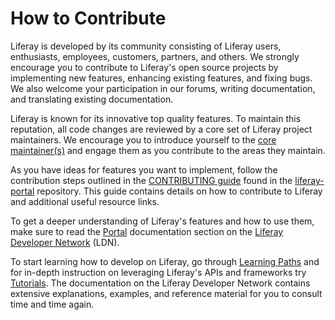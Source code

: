 # How to Contribute

Liferay is developed by its community consisting of Liferay users, enthusiasts,
employees, customers, partners, and others. We strongly encourage you to
contribute to Liferay's open source projects by implementing new features,
enhancing existing features, and fixing bugs. We also welcome your participation
in our forums, writing documentation, and translating existing documentation.

Liferay is known for its innovative top quality features. To maintain this
reputation, all code changes are reviewed by a core set of Liferay project
maintainers. We encourage you to introduce yourself to the [core
maintainer(s)](https://issues.liferay.com/browse/LPS#selectedTab=com.atlassian.jira.plugin.system.project%3Acomponents-panel)
and engage them as you contribute to the areas they maintain.

As you have ideas for features you want to implement, follow the contribution
steps outlined in the [CONTRIBUTING
guide](https://github.com/liferay/liferay-portal/blob/master/CONTRIBUTING.markdown)
found in the [liferay-portal](https://github.com/liferay/liferay-portal)
repository. This guide contains details on how to contribute to Liferay and
additional useful resource links.

To get a deeper understanding of Liferay's features and how to use them, make
sure to read the [Portal](https://dev.liferay.com/discover/portal) documentation
section on the [Liferay Developer Network](https://dev.liferay.com) \(LDN\).

To start learning how to develop on Liferay, go through [Learning
Paths](https://dev.liferay.com/develop/learning-paths) and for in-depth
instruction on leveraging Liferay's APIs and frameworks try
[Tutorials](https://dev.liferay.com/develop/tutorials). The documentation on the
Liferay Developer Network contains extensive explanations, examples, and
reference material for you to consult time and time again.